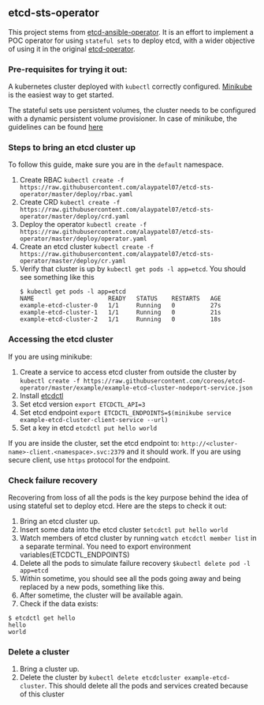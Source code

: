 ## etcd-sts-operator

This project stems from [etcd-ansible-operator](https://github.com/water-hole/etcd-ansible-operator). It is an effort to implement a POC operator for using `stateful sets` to deploy etcd, with a wider objective of using it in the original [etcd-operator](https://github.com/coreos/etcd-operator).

### Pre-requisites for trying it out:

A kubernetes cluster deployed with `kubectl` correctly configured. [Minikube](https://github.com/kubernetes/minikube/) is the easiest way to get started.

The stateful sets use persistent volumes, the cluster needs to be configured with a dynamic persistent volume provisioner. In case of minikube, the guidelines can be found [here](https://github.com/kubernetes/minikube/blob/master/docs/persistent_volumes.md)

### Steps to bring an etcd cluster up

To follow this guide, make sure you are in the `default` namespace.

1. Create RBAC `kubectl create -f https://raw.githubusercontent.com/alaypatel07/etcd-sts-operator/master/deploy/rbac.yaml`
2. Create CRD `kubectl create -f https://raw.githubusercontent.com/alaypatel07/etcd-sts-operator/master/deploy/crd.yaml`
3. Deploy the operator `kubectl create -f https://raw.githubusercontent.com/alaypatel07/etcd-sts-operator/master/deploy/operator.yaml`
4. Create an etcd cluster `kubectl create -f https://raw.githubusercontent.com/alaypatel07/etcd-sts-operator/master/deploy/cr.yaml`
5. Verify that cluster is up by `kubectl get pods -l app=etcd`. You should see something like this
    ```
    $ kubectl get pods -l app=etcd
    NAME                     READY   STATUS    RESTARTS   AGE
    example-etcd-cluster-0   1/1     Running   0          27s
    example-etcd-cluster-1   1/1     Running   0          21s
    example-etcd-cluster-2   1/1     Running   0          18s
    ```

### Accessing the etcd cluster

If you are using minikube:

1. Create a service to access etcd cluster from outside the cluster by `kubectl create -f https://raw.githubusercontent.com/coreos/etcd-operator/master/example/example-etcd-cluster-nodeport-service.json`
2. Install [etcdctl](https://coreos.com/etcd/docs/latest/getting-started-with-etcd.html)
3. Set etcd version `export ETCDCTL_API=3`
4. Set etcd endpoint `export ETCDCTL_ENDPOINTS=$(minikube service example-etcd-cluster-client-service --url)`
5. Set a key in etcd `etcdctl put hello world`

If you are inside the cluster, set the etcd endpoint to: `http://<cluster-name>-client.<namespace>.svc:2379` and it should work. If you are using secure client, use `https` protocol for the endpoint.

### Check failure recovery

Recovering from loss of all the pods is the key purpose behind the idea of using stateful set to deploy etcd. Here are the steps to check it out:


1. Bring an etcd cluster up.
2. Insert some data into the etcd cluster `$etcdctl put hello world`
3. Watch members of etcd cluster by running `watch etcdctl member list` in a separate terminal. You need to export environment variables(ETCDCTL_ENDPOINTS)
4. Delete all the pods to simulate failure recovery `$kubectl delete pod -l app=etcd `
5. Within sometime, you should see all the pods going away and being replaced by a new pods, something like this.
6. After sometime, the cluster will be available again. 
7. Check if the data exists:
```
$ etcdctl get hello
hello
world
```

### Delete a cluster
1. Bring a cluster up.
2. Delete the cluster by `kubectl delete etcdcluster example-etcd-cluster`. This should delete all the pods and services created because of this cluster       